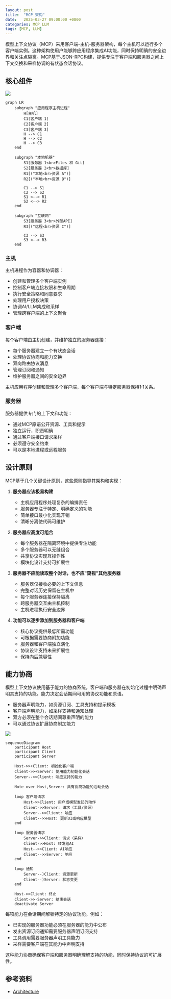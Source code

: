 ```yaml
---
layout: post
title:  "MCP 架构"
date:   2025-03-27 09:00:00 +0800
categories: MCP LLM
tags: [MCP, LLM]
---
```


模型上下文协议（MCP）采用客户端-主机-服务器架构，每个主机可以运行多个客户端实例。这种架构使用户能够跨应用程序集成AI功能，同时保持明确的安全边界和关注点隔离。MCP基于JSON-RPC构建，提供专注于客户端和服务器之间上下文交换和采样协调的有状态会话协议。

## 核心组件

![](/images/2025/MCP-20250326/Architecture.png)

```mermaid
graph LR
    subgraph "应用程序主机进程"
        H[主机]
        C1[客户端 1]
        C2[客户端 2]
        C3[客户端 3]
        H --> C1
        H --> C2
        H --> C3
    end

    subgraph "本地机器"
        S1[服务器 1<br>Files 和 Git]
        S2[服务器 2<br>数据库]
        R1[("本地<br>资源 A")]
        R2[("本地<br>资源 B")]

        C1 --> S1
        C2 --> S2
        S1 <--> R1
        S2 <--> R2
    end

    subgraph "互联网"
        S3[服务器 3<br>外部API]
        R3[("远程<br>资源 C")]

        C3 --> S3
        S3 <--> R3
    end
```

### 主机

主机进程作为容器和协调器：

- 创建和管理多个客户端实例
- 控制客户端连接权限和生命周期
- 执行安全策略和同意要求
- 处理用户授权决策
- 协调AI/LLM集成和采样
- 管理跨客户端的上下文聚合

### 客户端

每个客户端由主机创建，并维护独立的服务器连接：

- 每个服务器建立一个有状态会话
- 处理协议协商和能力交换
- 双向路由协议消息
- 管理订阅和通知
- 维护服务器之间的安全边界

主机应用程序创建和管理多个客户端，每个客户端与特定服务器保持1:1关系。

### 服务器

服务器提供专门的上下文和功能：

- 通过MCP原语公开资源、工具和提示
- 独立运行，职责明确
- 通过客户端接口请求采样
- 必须遵守安全约束
- 可以是本地进程或远程服务

## 设计原则

MCP基于几个关键设计原则，这些原则指导其架构和实现：

1. **服务器应该极易构建**

   - 主机应用程序处理复杂的编排责任
   - 服务器专注于特定、明确定义的功能
   - 简单接口最小化实现开销
   - 清晰分离使代码可维护

2. **服务器应高度可组合**

   - 每个服务器在隔离环境中提供专注功能
   - 多个服务器可以无缝组合
   - 共享协议实现互操作性
   - 模块化设计支持可扩展性

3. **服务器不应能读取整个对话，也不应"窥视"其他服务器**

   - 服务器仅接收必要的上下文信息
   - 完整对话历史保留在主机中
   - 每个服务器连接保持隔离
   - 跨服务器交互由主机控制
   - 主机进程执行安全边界

4. **功能可以逐步添加到服务器和客户端**
   - 核心协议提供最低所需功能
   - 可根据需要协商附加功能
   - 服务器和客户端独立演化
   - 协议设计支持未来扩展性
   - 保持向后兼容性

## 能力协商

模型上下文协议使用基于能力的协商系统，客户端和服务器在初始化过程中明确声明其支持的功能。能力决定会话期间可用的协议功能和原语。

- 服务器声明能力，如资源订阅、工具支持和提示模板
- 客户端声明能力，如采样支持和通知处理
- 双方必须在整个会话期间尊重声明的能力
- 可以通过协议扩展协商附加能力

![](/images/2025/MCP-20250326/CapabilityNegotiation.png)

```mermaid
sequenceDiagram
    participant Host
    participant Client
    participant Server

    Host->>+Client: 初始化客户端
    Client->>+Server: 使用能力初始化会话
    Server-->>Client: 响应支持的能力

    Note over Host,Server: 具有协商功能的活动会话

    loop 客户端请求
        Host->>Client: 用户或模型发起的动作
        Client->>Server: 请求（工具/资源）
        Server-->>Client: 响应
        Client-->>Host: 更新UI或响应模型
    end

    loop 服务器请求
        Server->>Client: 请求（采样）
        Client->>Host: 转发给AI
        Host-->>Client: AI响应
        Client-->>Server: 响应
    end

    loop 通知
        Server--)Client: 资源更新
        Client--)Server: 状态变更
    end

    Host->>Client: 终止
    Client->>-Server: 结束会话
    deactivate Server
```

每项能力在会话期间解锁特定的协议功能。例如：

- 已实现的服务器功能必须在服务器的能力中公布
- 发出资源订阅通知需要服务器声明订阅支持
- 工具调用需要服务器声明工具能力
- 采样需要客户端在其能力中声明支持

这种能力协商确保客户端和服务器明确理解支持的功能，同时保持协议的可扩展性。


## 参考资料
- [Architecture](https://spec.modelcontextprotocol.io/specification/2025-03-26/architecture/)
